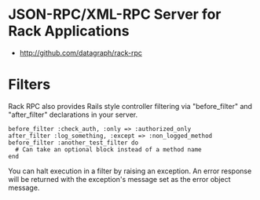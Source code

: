 JSON-RPC/XML-RPC Server for Rack Applications
=============================================

* <http://github.com/datagraph/rack-rpc>

Filters
=======

Rack RPC also provides Rails style controller filtering via
"before_filter" and "after_filter" declarations in your server.

    before_filter :check_auth, :only => :authorized_only
    after_filter :log_something, :except => :non_logged_method
    before_filter :another_test_filter do
      # Can take an optional block instead of a method name
    end

You can halt execution in a filter by raising an exception. An error
response will be returned with the exception's message set as the error
object message.

